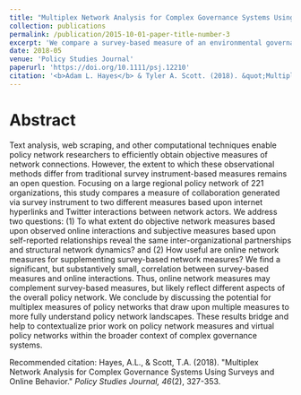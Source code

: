 ```yaml
---
title: "Multiplex Network Analysis for Complex Governance Systems Using Surveys and Online Behavior."
collection: publications
permalink: /publication/2015-10-01-paper-title-number-3
excerpt: 'We compare a survey-based measure of an environmental governance network to two web-based measures of the network: Twitter and hyperlink network data. We find broad similarities across network measures, but several instances of divergence between the survey- and online-networks.'
date: 2018-05
venue: 'Policy Studies Journal'
paperurl: 'https://doi.org/10.1111/psj.12210'
citation: '<b>Adam L. Hayes</b> & Tyler A. Scott. (2018). &quot;Multiplex Network Analysis for Complex Governance Systems Using Surveys and Online Behavior.&quot; <i>Policy Studies Journal</i>. 46(2).'
---
```

# Abstract
Text analysis, web scraping, and other computational techniques enable policy network researchers to efficiently obtain objective measures of network connections. However, the extent to which these observational methods differ from traditional survey instrument-based measures remains an open question. Focusing on a large regional policy network of 221 organizations, this study compares a measure of collaboration generated via survey instrument to two different measures based upon internet hyperlinks and Twitter interactions between network actors. We address two questions: (1) To what extent do objective network measures based upon observed online interactions and subjective measures based upon self-reported relationships reveal the same inter-organizational partnerships and structural network dynamics? and (2) How useful are online network measures for supplementing survey-based network measures? We find a significant, but substantively small, correlation between survey-based measures and online interactions. Thus, online network measures may complement survey-based measures, but likely reflect different aspects of the overall policy network. We conclude by discussing the potential for multiplex measures of policy networks that draw upon multiple measures to more fully understand policy network landscapes. These results bridge and help to contextualize prior work on policy network measures and virtual policy networks within the broader context of complex governance systems.

Recommended citation: Hayes, A.L., & Scott, T.A. (2018). "Multiplex Network Analysis for Complex Governance Systems Using Surveys and Online Behavior." <i>Policy Studies Journal, 46</i>(2), 327-353.